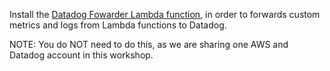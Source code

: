 Install the [Datadog Fowarder Lambda function](https://console.aws.amazon.com/lambda/home?region=us-east-1#/create/app?applicationId=arn:aws:serverlessrepo:us-east-1:464622532012:applications/Datadog-Log-Forwarder), in order to forwards custom metrics and logs from Lambda functions to Datadog.

NOTE: You do NOT need to do this, as we are sharing one AWS and Datadog account in this workshop.